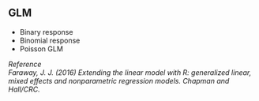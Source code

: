 ## GLM

- Binary response
- Binomial response 
- Poisson GLM


*Reference* <br/>
*Faraway, J. J. (2016) Extending the linear model with R: generalized linear, mixed effects and nonparametric regression models. Chapman and Hall/CRC.*


